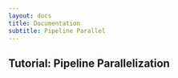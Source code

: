 ```yaml
---
layout: docs
title: Documentation
subtitle: Pipeline Parallel
---
```


## Tutorial: Pipeline Parallelization

